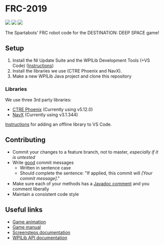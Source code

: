 # FRC-2019

![](https://img.shields.io/github/contributors/SkylineSpartabots/FRC-2019.svg?style=flat-square)
![](https://img.shields.io/github/languages/code-size/SkylineSpartabots/FRC-2019.svg?style=flat-square)
![](https://img.shields.io/github/license/SkylineSpartabots/FRC-2019.svg?style=flat-square)

The Spartabots' FRC robot code for the DESTINATION: DEEP SPACE game!

## Setup

1. Install the NI Update Suite and the WPILib Development Tools (+VS Code) ([Instructions][installation-instructions])
2. Install the libraries we use (CTRE Phoenix and NavX).
3. Make a new WPILib Java project and clone this repository

### Libraries
We use three 3rd party libraries:
- [CTRE Phoenix](http://www.ctr-electronics.com/control-system/hro.html#product_tabs_technical_resources) (Currently using v5.12.0)
- [NavX](https://pdocs.kauailabs.com/navx-mxp/software/roborio-libraries/java/) (Currently using v3.1.344)

[Instructions](https://wpilib.screenstepslive.com/s/currentCS/m/getting_started/l/682619-3rd-party-libraries#adding-an-offline-installed-library) for adding an offline library to VS Code.

## Contributing
- Commit your changes to a feature branch, not to master, _especially if it is untested_
- Write [good][good-commit-message] commit messages
	- Written in sentence case
	- Should complete the sentence: "If applied, this commit will _[Your commit message]_."
- Make sure each of your methods has a [Javadoc comment][javadoc-comment] and you comment liberally
- Maintain a consistent code style

## Useful links
- [Game animation](https://www.youtube.com/watch?v=Mew6G_og-PI)
- [Game manual](https://firstfrc.blob.core.windows.net/frc2019/Manual/2019FRCGameSeasonManual.pdf)
- [Screensteps documentation](https://wpilib.screenstepslive.com/s/currentCS/m/java)
- [WPILib API documentation](http://first.wpi.edu/FRC/roborio/release/docs/java/)

[installation-instructions]: https://wpilib.screenstepslive.com/s/currentCS/m/java/l/1027504-installing-the-frc-update-suite-all-languages
[good-commit-message]: https://juffalow.com/other/write-good-git-commit-message
[javadoc-comment]: https://en.wikipedia.org/wiki/Javadoc#Structure_of_a_Javadoc_comment